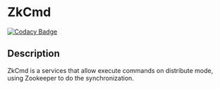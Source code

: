 # ZkCmd
[![Codacy Badge](https://api.codacy.com/project/badge/grade/78de9b5ba60546c19c83188d8aff9b1d)](https://www.codacy.com/app/redBorder/zkcmd)

## Description
ZkCmd is a services that allow execute commands on distribute mode, using Zookeeper to do the synchronization.
